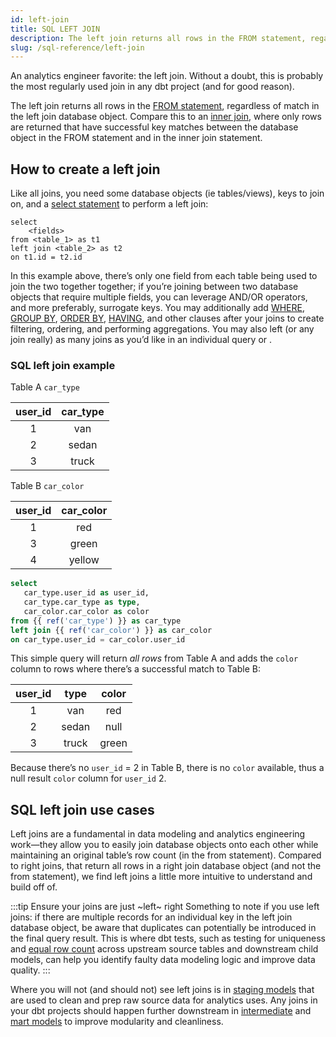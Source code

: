 ```yaml
---
id: left-join
title: SQL LEFT JOIN
description: The left join returns all rows in the FROM statement, regardless of match in the left join database object.
slug: /sql-reference/left-join
---
```


<head>
    <title>Working with left joins in SQL</title>
</head>

An analytics engineer favorite: the left join. Without a doubt, this is probably the most regularly used join in any dbt project (and for good reason).

The left join returns all rows in the [FROM statement](/sql-reference/from), regardless of match in the left join database object. Compare this to an [inner join](/sql-reference/inner-join), where only rows are returned that have successful key matches between the database object in the FROM statement and in the inner join statement.

## How to create a left join

Like all joins, you need some database objects (ie tables/views), keys to join on, and a [select statement](/sql-reference/select) to perform a left join:

```
select
    <fields>
from <table_1> as t1
left join <table_2> as t2
on t1.id = t2.id 
```

In this example above, there’s only one field from each table being used to join the two together together; if you’re joining between two database objects that require multiple fields, you can leverage AND/OR operators, and more preferably, <Term id="surrogate-key">surrogate keys</Term>. You may additionally add [WHERE](/sql-reference/where), [GROUP BY](/sql-reference/group-by), [ORDER BY](/sql-reference/order-by), [HAVING](/sql-reference/having), and other clauses after your joins to create filtering, ordering, and performing aggregations. You may also left (or any join really) as many joins as you’d like in an individual query or <Term id="cte" />.

### SQL left join example

Table A `car_type`

| **user_id** | **car_type** |
|:---:|:---:|
| 1 | van |
| 2 | sedan |
| 3 | truck |

Table B `car_color`

| user_id | car_color |
|:---:|:---:|
| 1 | red |
| 3 | green |
| 4 | yellow |

```sql
select
   car_type.user_id as user_id,
   car_type.car_type as type,
   car_color.car_color as color
from {{ ref('car_type') }} as car_type
left join {{ ref('car_color') }} as car_color
on car_type.user_id = car_color.user_id
```

This simple query will return *all rows* from Table A and adds the `color` column to rows where there’s a successful match to Table B:

| **user_id** | **type** | **color** |
|:---:|:---:|:---:|
| 1 | van | red |
| 2 | sedan | null |
| 3 | truck | green |

Because there’s no `user_id` = 2 in Table B, there is no `color` available, thus a null result `color` column for `user_id` 2.

## SQL left join use cases

Left joins are a fundamental in data modeling and analytics engineering work—they allow you to easily join database objects onto each other while  maintaining an original table’s row count (in the from statement). Compared to right joins, that return all rows in a right join database object (and not the from statement), we find left joins a little more intuitive to understand and build off of.

:::tip Ensure your joins are just ~left~ right
Something to note if you use left joins: if there are multiple records for an individual key in the left join database object, be aware that duplicates can potentially be introduced in the final query result. This is where dbt tests, such as testing for <Term id="primary-key" /> uniqueness and [equal row count](https://github.com/dbt-labs/dbt-utils#equal_rowcount-source) across upstream source tables and downstream child models, can help you identify faulty data modeling logic and improve data quality.
:::

Where you will not (and should not) see left joins is in [staging models](https://docs.getdbt.com/guides/best-practices/how-we-structure/2-staging) that are used to clean and prep raw source data for analytics uses. Any joins in your dbt projects should happen further downstream in [intermediate](https://docs.getdbt.com/guides/best-practices/how-we-structure/3-intermediate) and [mart models](https://docs.getdbt.com/guides/best-practices/how-we-structure/4-marts) to improve modularity and <Term id="dag" /> cleanliness.